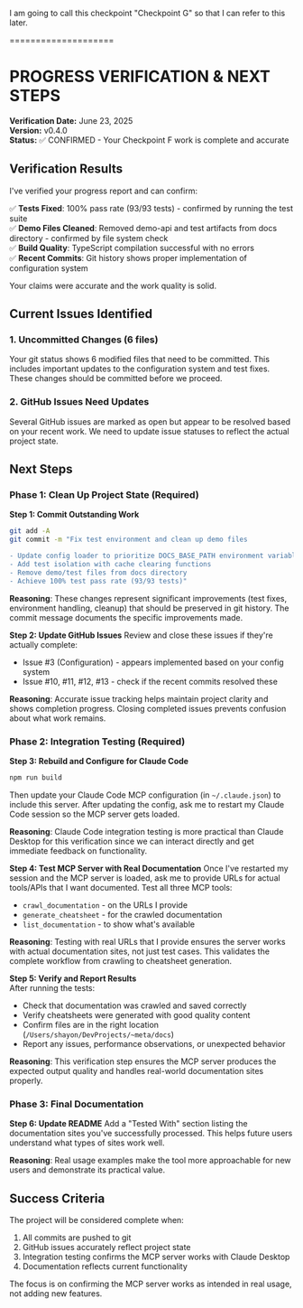 I am going to call this checkpoint "Checkpoint G" so that I can refer to this later.

====================

# PROGRESS VERIFICATION & NEXT STEPS

**Verification Date:** June 23, 2025  
**Version:** v0.4.0  
**Status:** ✅ CONFIRMED - Your Checkpoint F work is complete and accurate

## Verification Results

I've verified your progress report and can confirm:

✅ **Tests Fixed**: 100% pass rate (93/93 tests) - confirmed by running the test suite  
✅ **Demo Files Cleaned**: Removed demo-api and test artifacts from docs directory - confirmed by file system check  
✅ **Build Quality**: TypeScript compilation successful with no errors  
✅ **Recent Commits**: Git history shows proper implementation of configuration system  

Your claims were accurate and the work quality is solid.

## Current Issues Identified

### 1. Uncommitted Changes (6 files)
Your git status shows 6 modified files that need to be committed. This includes important updates to the configuration system and test fixes. These changes should be committed before we proceed.

### 2. GitHub Issues Need Updates
Several GitHub issues are marked as open but appear to be resolved based on your recent work. We need to update issue statuses to reflect the actual project state.

## Next Steps

### Phase 1: Clean Up Project State (Required)

**Step 1: Commit Outstanding Work**
```bash
git add -A
git commit -m "Fix test environment and clean up demo files

- Update config loader to prioritize DOCS_BASE_PATH environment variable
- Add test isolation with cache clearing functions  
- Remove demo/test files from docs directory
- Achieve 100% test pass rate (93/93 tests)"
```

**Reasoning**: These changes represent significant improvements (test fixes, environment handling, cleanup) that should be preserved in git history. The commit message documents the specific improvements made.

**Step 2: Update GitHub Issues**
Review and close these issues if they're actually complete:
- Issue #3 (Configuration) - appears implemented based on your config system
- Issue #10, #11, #12, #13 - check if the recent commits resolved these

**Reasoning**: Accurate issue tracking helps maintain project clarity and shows completion progress. Closing completed issues prevents confusion about what work remains.

### Phase 2: Integration Testing (Required)

**Step 3: Rebuild and Configure for Claude Code**
```bash
npm run build
```
Then update your Claude Code MCP configuration (in `~/.claude.json`) to include this server. After updating the config, ask me to restart my Claude Code session so the MCP server gets loaded.

**Reasoning**: Claude Code integration testing is more practical than Claude Desktop for this verification since we can interact directly and get immediate feedback on functionality.

**Step 4: Test MCP Server with Real Documentation**
Once I've restarted my session and the MCP server is loaded, ask me to provide URLs for actual tools/APIs that I want documented. Test all three MCP tools:
- `crawl_documentation` - on the URLs I provide
- `generate_cheatsheet` - for the crawled documentation  
- `list_documentation` - to show what's available

**Reasoning**: Testing with real URLs that I provide ensures the server works with actual documentation sites, not just test cases. This validates the complete workflow from crawling to cheatsheet generation.

**Step 5: Verify and Report Results**  
After running the tests:
- Check that documentation was crawled and saved correctly
- Verify cheatsheets were generated with good quality content
- Confirm files are in the right location (`/Users/shayon/DevProjects/~meta/docs`)
- Report any issues, performance observations, or unexpected behavior

**Reasoning**: This verification step ensures the MCP server produces the expected output quality and handles real-world documentation sites properly.

### Phase 3: Final Documentation

**Step 6: Update README**
Add a "Tested With" section listing the documentation sites you've successfully processed. This helps future users understand what types of sites work well.

**Reasoning**: Real usage examples make the tool more approachable for new users and demonstrate its practical value.

## Success Criteria

The project will be considered complete when:
1. All commits are pushed to git
2. GitHub issues accurately reflect project state  
3. Integration testing confirms the MCP server works with Claude Desktop
4. Documentation reflects current functionality

The focus is on confirming the MCP server works as intended in real usage, not adding new features.
